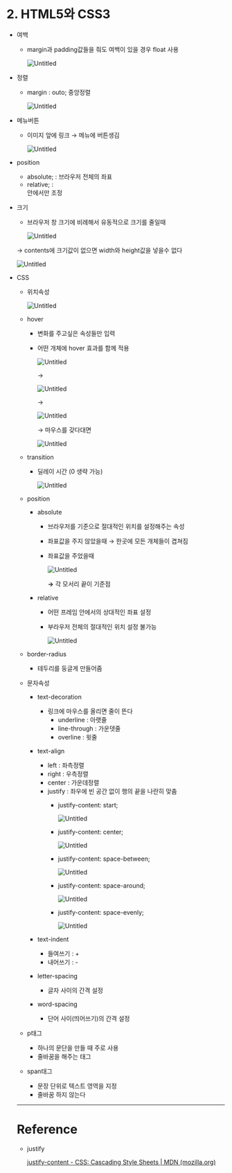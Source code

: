 # 2. HTML5와 CSS3

- 여백
    - margin과 padding값들을 줘도 여백이 있을 경우 float 사용
        
        ![Untitled](2%20HTML5%E1%84%8B%E1%85%AA%20CSS3%205f170633c86149e5b2c8815a394825d0/Untitled.png)
        
- 정렬
    - margin : outo; 중앙정렬
        
        ![Untitled](2%20HTML5%E1%84%8B%E1%85%AA%20CSS3%205f170633c86149e5b2c8815a394825d0/Untitled%201.png)
        
- 메뉴버튼
    - 이미지 앞에 링크 → 메뉴에 버튼생김
        
        ![Untitled](2%20HTML5%E1%84%8B%E1%85%AA%20CSS3%205f170633c86149e5b2c8815a394825d0/Untitled%202.png)
        
- position
    - absolute;  : 브라우저 전체의 좌표
    - relative;  : <div> 안에서만 조정
- 크기
    - 브라우저 창 크기에 비례해서 유동적으로 크기를 줄일때
        
        ![Untitled](2%20HTML5%E1%84%8B%E1%85%AA%20CSS3%205f170633c86149e5b2c8815a394825d0/Untitled%203.png)
        
    
    → contents에 크기값이 없으면 width와 height값을 넣을수 없다
    
    ![Untitled](2%20HTML5%E1%84%8B%E1%85%AA%20CSS3%205f170633c86149e5b2c8815a394825d0/Untitled%204.png)
    
- CSS
    - 위치속성
        
        ![Untitled](2%20HTML5%E1%84%8B%E1%85%AA%20CSS3%205f170633c86149e5b2c8815a394825d0/Untitled%205.png)
        
    - hover
        - 변화를 주고싶은 속성들만 입력
        - 어떤 개체에 hover 효과를 함께 적용
            
            ![Untitled](2%20HTML5%E1%84%8B%E1%85%AA%20CSS3%205f170633c86149e5b2c8815a394825d0/Untitled%206.png)
            
            →
            
            ![Untitled](2%20HTML5%E1%84%8B%E1%85%AA%20CSS3%205f170633c86149e5b2c8815a394825d0/Untitled%207.png)
            
            →
            
            ![Untitled](2%20HTML5%E1%84%8B%E1%85%AA%20CSS3%205f170633c86149e5b2c8815a394825d0/Untitled%208.png)
            
            → 마우스를 갖다대면
            
            ![Untitled](2%20HTML5%E1%84%8B%E1%85%AA%20CSS3%205f170633c86149e5b2c8815a394825d0/Untitled%209.png)
            
    - transition
        - 딜레이 시간 (0 생략 가능)
            
            ![Untitled](2%20HTML5%E1%84%8B%E1%85%AA%20CSS3%205f170633c86149e5b2c8815a394825d0/Untitled%2010.png)
            
    - position
        - absolute
            - 브라우저를 기준으로 절대적인 위치를 설정해주는 속성
            - 좌표값을 주지 않았을때 → 한곳에 모든 개체들이 겹쳐짐
            - 좌표값을 주었을때
                
                ![Untitled](2%20HTML5%E1%84%8B%E1%85%AA%20CSS3%205f170633c86149e5b2c8815a394825d0/Untitled%2011.png)
                
                **→** 각 모서리 끝이 기준점
                
        - relative
            - 어떤 프레임 안에서의 상대적인 좌표 설정
            - 부라우저 전체의 절대적인 위치 설정 불가능
                
                ![Untitled](2%20HTML5%E1%84%8B%E1%85%AA%20CSS3%205f170633c86149e5b2c8815a394825d0/Untitled%2012.png)
                
    - border-radius
        - 테두리를 둥글게 만들어줌
    - 문자속성
        - text-decoration
            - 링크에 마우스를 올리면 줄이 뜬다
                - underline : 아랫줄
                - line-through : 가운뎃줄
                - overline : 윗줄
        - text-align
            - left : 좌측정렬
            - right : 우측정렬
            - center : 가운데정렬
            - justify : 좌우에 빈 공간 없이 행의 끝을 나란히 맞춤
                - justify-content: start;
                    
                    ![Untitled](2%20HTML5%E1%84%8B%E1%85%AA%20CSS3%205f170633c86149e5b2c8815a394825d0/Untitled%2013.png)
                    
                - justify-content: center;
                    
                    ![Untitled](2%20HTML5%E1%84%8B%E1%85%AA%20CSS3%205f170633c86149e5b2c8815a394825d0/Untitled%2014.png)
                    
                - justify-content: space-between;
                    
                    ![Untitled](2%20HTML5%E1%84%8B%E1%85%AA%20CSS3%205f170633c86149e5b2c8815a394825d0/Untitled%2015.png)
                    
                - justify-content: space-around;
                    
                    ![Untitled](2%20HTML5%E1%84%8B%E1%85%AA%20CSS3%205f170633c86149e5b2c8815a394825d0/Untitled%2016.png)
                    
                - justify-content: space-evenly;
                    
                    ![Untitled](2%20HTML5%E1%84%8B%E1%85%AA%20CSS3%205f170633c86149e5b2c8815a394825d0/Untitled%2017.png)
                    
                
        - text-indent
            - 들여쓰기 : +
            - 내어쓰기 : -
        - letter-spacing
            - 글자 사이의 간격 설정
        - word-spacing
            - 단어 사이(띄어쓰기)의 간격 설정
    - p태그
        - 하나의 문단을 만들 때 주로 사용
        - 줄바꿈을 해주는 태그
    - span태그
        - 문장 단위로 텍스트 영역을 지정
        - 줄바꿈 하지 않는다
        
    
    ---
    
    # Reference
    
    - justify
        
        [justify-content - CSS: Cascading Style Sheets | MDN (mozilla.org)](https://developer.mozilla.org/en-US/docs/Web/CSS/justify-content)
